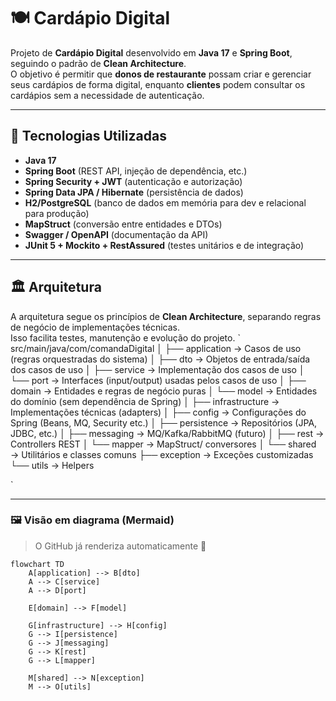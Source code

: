 # 🍽️ Cardápio Digital

Projeto de **Cardápio Digital** desenvolvido em **Java 17** e **Spring Boot**, seguindo o padrão de **Clean Architecture**.  
O objetivo é permitir que **donos de restaurante** possam criar e gerenciar seus cardápios de forma digital, enquanto **clientes** podem consultar os cardápios sem a necessidade de autenticação.  

---

## 🚀 Tecnologias Utilizadas

- **Java 17**
- **Spring Boot** (REST API, injeção de dependência, etc.)
- **Spring Security + JWT** (autenticação e autorização)
- **Spring Data JPA / Hibernate** (persistência de dados)
- **H2/PostgreSQL** (banco de dados em memória para dev e relacional para produção)
- **MapStruct** (conversão entre entidades e DTOs)
- **Swagger / OpenAPI** (documentação da API)
- **JUnit 5 + Mockito + RestAssured** (testes unitários e de integração)

---

## 🏛️ Arquitetura

A arquitetura segue os princípios de **Clean Architecture**, separando regras de negócio de implementações técnicas.  
Isso facilita testes, manutenção e evolução do projeto.
`
src/main/java/com/comandaDigital
│
├── application → Casos de uso (regras orquestradas do sistema)
│ ├── dto → Objetos de entrada/saída dos casos de uso
│ ├── service → Implementação dos casos de uso
│ └── port → Interfaces (input/output) usadas pelos casos de uso
│
├── domain → Entidades e regras de negócio puras
│ └── model → Entidades do domínio (sem dependência de Spring)
│
├── infrastructure → Implementações técnicas (adapters)
│ ├── config → Configurações do Spring (Beans, MQ, Security etc.)
│ ├── persistence → Repositórios (JPA, JDBC, etc.)
│ ├── messaging → MQ/Kafka/RabbitMQ (futuro)
│ ├── rest → Controllers REST
│ └── mapper → MapStruct/ conversores
│
└── shared → Utilitários e classes comuns
├── exception → Exceções customizadas
└── utils → Helpers

`

---

### 🖼️ Visão em diagrama (Mermaid)
> O GitHub já renderiza automaticamente 🎉

```mermaid
flowchart TD
    A[application] --> B[dto]
    A --> C[service]
    A --> D[port]

    E[domain] --> F[model]

    G[infrastructure] --> H[config]
    G --> I[persistence]
    G --> J[messaging]
    G --> K[rest]
    G --> L[mapper]

    M[shared] --> N[exception]
    M --> O[utils]
